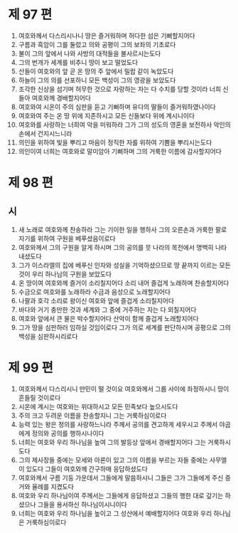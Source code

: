 # 제 97 편

1. 여호와께서 다스리시나니 땅은 즐거워하며 허다한 섬은 기뻐할지어다
2. 구름과 흑암이 그를 둘렀고 의와 공평이 그의 보좌의 기초로다
3. 불이 그의 앞에서 나와 사방의 대적들을 불사르시는도다
4. 그의 번개가 세계를 비추니 땅이 보고 떨었도다
5. 산들이 여호와의 앞 곧 온 땅의 주 앞에서 밀랍 같이 녹았도다
6. 하늘이 그의 의를 선포하니 모든 백성이 그의 영광을 보았도다
7. 조각한 신상을 섬기며 허무한 것으로 자랑하는 자는 다 수치를 당할 것이라 너희 신들아 여호와께 경배할지어다
8. 여호와여 시온이 주의 심판을 듣고 기뻐하며 유다의 딸들이 즐거워하였나이다
9. 여호와여 주는 온 땅 위에 지존하시고 모든 신들보다 위에 계시니이다
10. 여호와를 사랑하는 너희여 악을 미워하라 그가 그의 성도의 영혼을 보전하사 악인의 손에서 건지시느니라
11. 의인을 위하여 빛을 뿌리고 마음이 정직한 자를 위하여 기쁨을 뿌리시는도다
12. 의인이여 너희는 여호와로 말미암아 기뻐하며 그의 거룩한 이름에 감사할지어다



# 제 98 편

## 시

1. 새 노래로 여호와께 찬송하라 그는 기이한 일을 행하사 그의 오른손과 거룩한 팔로 자기를 위하여 구원을 베푸셨음이로다
2. 여호와께서 그의 구원을 알게 하시며 그의 공의를 뭇 나라의 목전에서 명백히 나타내셨도다
3. 그가 이스라엘의 집에 베푸신 인자와 성실을 기억하셨으므로 땅 끝까지 이르는 모든 것이 우리 하나님의 구원을 보았도다
4. 온 땅이여 여호와께 즐거이 소리칠지어다 소리 내어 즐겁게 노래하며 찬송할지어다
5. 수금으로 여호와를 노래하라 수금과 음성으로 노래할지어다
6. 나팔과 호각 소리로 왕이신 여호와 앞에 즐겁게 소리칠지어다
7. 바다와 거기 충만한 것과 세계와 그 중에 거주하는 자는 다 외칠지어다
8. 여호와 앞에서 큰 물은 박수할지어다 산악이 함께 즐겁게 노래할지어다
9. 그가 땅을 심판하러 임하실 것임이로다 그가 의로 세계를 판단하시며 공평으로 그의 백성을 심판하시리로다



# 제 99 편

1. 여호와께서 다스리시니 만민이 떨 것이요 여호와께서 그룹 사이에 좌정하시니 땅이 흔들릴 것이로다
2. 시온에 계시는 여호와는 위대하시고 모든 민족보다 높으시도다
3. 주의 크고 두려운 이름을 찬송할지니 그는 거룩하심이로다
4. 능력 있는 왕은 정의를 사랑하느니라 주께서 공의를 견고하게 세우시고 주께서 야곱에게 정의와 공의를 행하시나이다
5. 너희는 여호와 우리 하나님을 높여 그의 발등상 앞에서 경배할지어다 그는 거룩하시도다
6. 그의 제사장들 중에는 모세와 아론이 있고 그의 이름을 부르는 자들 중에는 사무엘이 있도다 그들이 여호와께 간구하매 응답하셨도다
7. 여호와께서 구름 기둥 가운데서 그들에게 말씀하시니 그들은 그가 그들에게 주신 증거와 율례를 지켰도다
8. 여호와 우리 하나님이여 주께서는 그들에게 응답하셨고 그들의 행한 대로 갚기는 하셨으나 그들을 용서하신 하나님이시니이다
9. 너희는 여호와 우리 하나님을 높이고 그 성산에서 예배할지어다 여호와 우리 하나님은 거룩하심이로다

